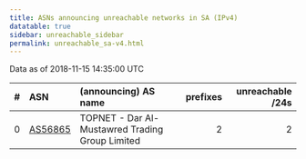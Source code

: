 ```yaml
---
title: ASNs announcing unreachable networks in SA (IPv4)
datatable: true
sidebar: unreachable_sidebar
permalink: unreachable_sa-v4.html
---
```


Data as of 2018-11-15 14:35:00 UTC


<div class="datatable-begin"></div>

|   # | ASN                                    | (announcing) AS name                            |   prefixes |   unreachable /24s |
|----:|:---------------------------------------|:------------------------------------------------|-----------:|-------------------:|
|   0 | [AS56865](unreachable_AS56865-v4.html) | TOPNET - Dar Al-Mustawred Trading Group Limited |          2 |                  2 |

<div class="datatable-end"></div>